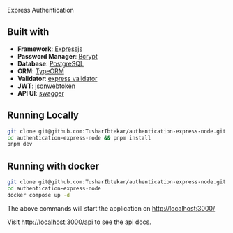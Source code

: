 <p>Express Authentication</p>

## Built with
- **Framework**: [Expressjs](https://expressjs.com/)
- **Password Manager**: [Bcrypt](https://github.com/kelektiv/node.bcrypt.js#readme)
- **Database**: [PostgreSQL](https://www.postgresql.org/)
- **ORM**: [TypeORM](https://typeorm.io/)
- **Validator**: [express validator](https://express-validator.github.io/docs/)
- **JWT**: [jsonwebtoken](https://github.com/auth0/node-jsonwebtoken#readme)
- **API UI**: [swagger](https://github.com/scottie1984/swagger-ui-express)

## Running Locally

```sh
git clone git@github.com:TusharIbtekar/authentication-express-node.git
cd authentication-express-node && pnpm install
pnpm dev
```

## Running with docker

```sh
git clone git@github.com:TusharIbtekar/authentication-express-node.git
cd authentication-express-node
docker compose up -d
```

The above commands will start the application on [http://localhost:3000/](http://localhost:3000)

Visit [http://localhost:3000/api](http://localhost:3000/api) to see the api docs.

